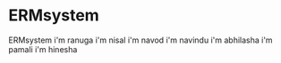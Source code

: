 # ERMsystem
ERMsystem 
i'm ranuga
i'm nisal
i'm navod
i'm navindu 
i'm abhilasha
i'm pamali
i'm hinesha